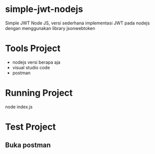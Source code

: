 # simple-jwt-nodejs
Simple JWT Node JS, versi sederhana implementasi JWT pada nodejs dengan menggunakan library jsonwebtoken

# Tools Project
- nodejs versi berapa aja
- visual studio code
- postman

# Running Project
node index.js

# Test Project
Buka postman
- 

